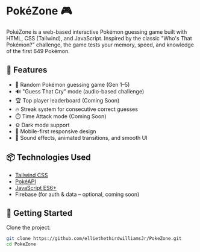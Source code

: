 # PokéZone 🎮

PokéZone is a web-based interactive Pokémon guessing game built with HTML, CSS (Tailwind), and JavaScript. Inspired by the classic "Who's That Pokémon?" challenge, the game tests your memory, speed, and knowledge of the first 649 Pokémon.

## 🌟 Features

- 🎴 Random Pokémon guessing game (Gen 1–5)
- 🔊 "Guess That Cry" mode (audio-based challenge)
- 🏆 Top player leaderboard (Coming Soon)
- 🔥 Streak system for consecutive correct guesses
- ⏱️ Time Attack mode (Coming Soon)
- ⚙️ Dark mode support
- 📱 Mobile-first responsive design
- 💬 Sound effects, animated transitions, and smooth UI

## 📦 Technologies Used

- [Tailwind CSS](https://tailwindcss.com/)
- [PokéAPI](https://pokeapi.co/)
- [JavaScript ES6+](https://developer.mozilla.org/en-US/docs/Web/JavaScript)
- Firebase (for auth & data – optional, coming soon)

## 🚀 Getting Started

Clone the project:

```bash
git clone https://github.com/elliethethirdwilliamsJr/PokeZone.git
cd PokeZone
